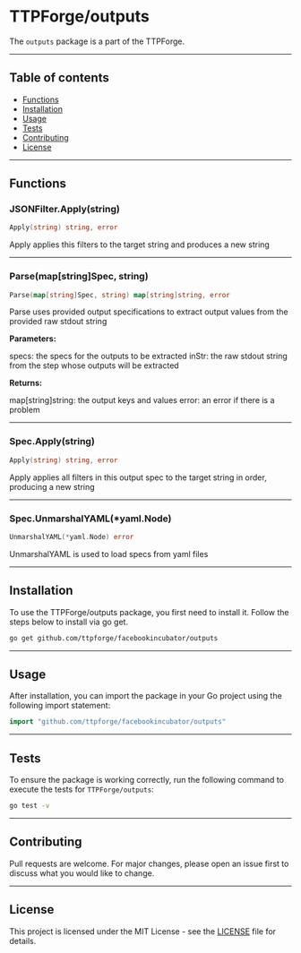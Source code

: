 # TTPForge/outputs

The `outputs` package is a part of the TTPForge.

---

## Table of contents

- [Functions](#functions)
- [Installation](#installation)
- [Usage](#usage)
- [Tests](#tests)
- [Contributing](#contributing)
- [License](#license)

---

## Functions

### JSONFilter.Apply(string)

```go
Apply(string) string, error
```

Apply applies this filters to the target string
and produces a new string

---

### Parse(map[string]Spec, string)

```go
Parse(map[string]Spec, string) map[string]string, error
```

Parse uses provided output specifications to extract output values
from the provided raw stdout string

**Parameters:**

specs: the specs for the outputs to be extracted
inStr: the raw stdout string from the step whose outputs will be extracted

**Returns:**

map[string]string: the output keys and values
error: an error if there is a problem

---

### Spec.Apply(string)

```go
Apply(string) string, error
```

Apply applies all filters in this output spec
to the target string in order, producing a new string

---

### Spec.UnmarshalYAML(*yaml.Node)

```go
UnmarshalYAML(*yaml.Node) error
```

UnmarshalYAML is used to load specs from yaml files

---

## Installation

To use the TTPForge/outputs package, you first need to install it.
Follow the steps below to install via go get.

```bash
go get github.com/ttpforge/facebookincubator/outputs
```

---

## Usage

After installation, you can import the package in your Go project
using the following import statement:

```go
import "github.com/ttpforge/facebookincubator/outputs"
```

---

## Tests

To ensure the package is working correctly, run the following
command to execute the tests for `TTPForge/outputs`:

```bash
go test -v
```

---

## Contributing

Pull requests are welcome. For major changes,
please open an issue first to discuss what
you would like to change.

---

## License

This project is licensed under the MIT
License - see the [LICENSE](../LICENSE)
file for details.
